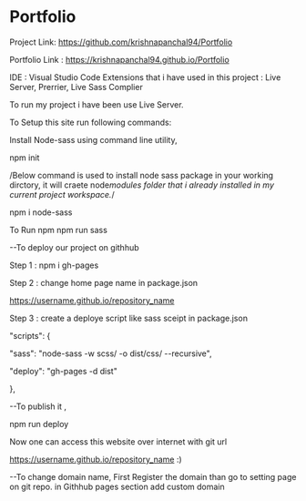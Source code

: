 # Portfolio
Project Link: https://github.com/krishnapanchal94/Portfolio

Portfolio Link : https://krishnapanchal94.github.io/Portfolio

IDE : Visual Studio Code
Extensions that i have used in this project : Live Server, Prerrier, Live Sass Complier

To run my project i have been use Live Server.

To Setup this site run following commands:

Install Node-sass using command line utility,

npm init

/Below command is used to install node sass package in your working dirctory, it will craete node*modules folder that i already installed in my current project workspace.*/

npm i node-sass

To Run npm
npm run sass

--To deploy our project on githhub

Step 1 : npm i gh-pages

Step 2 : change home page name in package.json

https://username.github.io/repository_name

Step 3 : create a deploye script like sass sceipt in package.json

"scripts": {

"sass": "node-sass -w scss/ -o dist/css/ --recursive",

"deploy": "gh-pages -d dist"

},

--To publish it ,

npm run deploy

Now one can access this website over internet with git url

https://username.github.io/repository_name :)

--To change domain name,
First Register the domain
than go to setting page on git repo.
in Githhub pages section add custom domain
